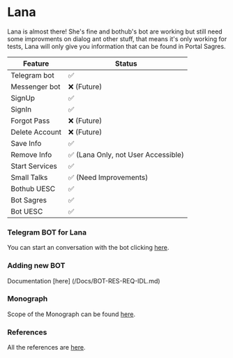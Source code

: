 # Lana
Lana is almost there! She's fine and bothub's bot are working but still need some improvments on dialog ant other stuff, that means it's only working for tests, Lana will only give you information that can be found in Portal Sagres.

Feature | Status
------------ | -------------
Telegram bot | ✅
Messenger bot | ❌ (Future)
SignUp| ✅
SignIn | ✅
Forgot Pass | ❌ (Future)
Delete Account | ❌ (Future)
Save Info | ✅
Remove Info | ✅ (Lana Only, not User Accessible)
Start Services | ✅
Small Talks | ✅ (Need Improvements)
Bothub UESC | ✅ 
Bot Sagres | ✅
Bot UESC | ✅

### Telegram BOT for Lana
You can start an conversation with the bot clicking [here](https://t.me/lana_pa_bot). 

### Adding new BOT
Documentation [here] (/Docs/BOT-RES-REQ-IDL.md)

### Monograph
Scope of the Monograph can be found [here](/Docs/MONOGRAPH-SCOPE.md).

### References
All the references are [here](/Docs/REFERENCES.md).